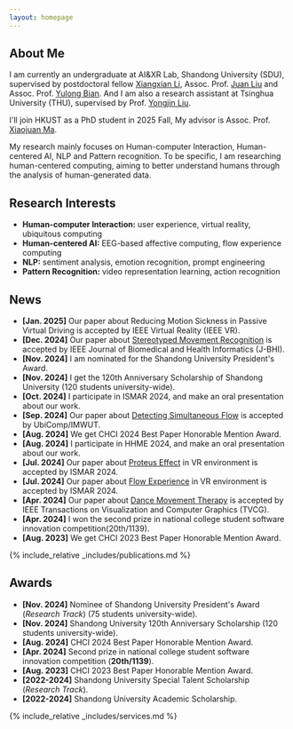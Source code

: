 ```yaml
---
layout: homepage
---
```


## About Me


I am currently an undergraduate at AI&XR Lab, Shandong University (SDU), supervised by postdoctoral fellow [Xiangxian Li](https://yibuxulong.github.io/), Assoc. Prof. [Juan Liu](https://faculty.sdu.edu.cn/liujuan5) and Assoc. Prof. [Yulong Bian](https://faculty.sdu.edu.cn/bianyulong1/zh_CN/index.htm). And I am also a research assistant at Tsinghua University (THU), supervised by Prof. [Yongjin Liu](https://cg.cs.tsinghua.edu.cn/people/~Yongjin/Yongjin.htm).

I'll join HKUST as a PhD student in 2025 Fall, My advisor is Assoc. Prof. [Xiaojuan Ma](https://www.cse.ust.hk/~mxj/).

My research mainly focuses on Human-computer Interaction, Human-centered AI, NLP and Pattern recognition. To be specific, I am researching human-centered computing, aiming to better understand humans through the analysis of human-generated data.


## Research Interests

- **Human-computer Interaction:** user experience, virtual reality, ubiquitous computing
- **Human-centered AI:** EEG-based affective computing, flow experience computing
- **NLP:** sentiment analysis, emotion recognition, prompt engineering
- **Pattern Recognition:** video representation learning, action recognition

## News

- **[Jan. 2025]** Our paper about Reducing Motion Sickness in Passive Virtual Driving is accepted by IEEE Virtual Reality (IEEE VR).
- **[Dec. 2024]** Our paper about [Stereotyped Movement Recognition](https://ieeexplore.ieee.org/abstract/document/10778548) is accepted by IEEE Journal of Biomedical and Health Informatics (J-BHI).
- **[Nov. 2024]** I am nominated for the Shandong University President's Award.
- **[Nov. 2024]** I get the 120th Anniversary Scholarship of Shandong University (120 students university-wide).
- **[Oct. 2024]** I participate in ISMAR 2024, and make an oral presentation about our work.
- **[Sep. 2024]** Our paper about [Detecting Simultaneous Flow](https://dl.acm.org/doi/10.1145/3699774) is accepted by UbiComp/IMWUT.
- **[Aug. 2024]** We get CHCI 2024 Best Paper Honorable Mention Award.
- **[Aug. 2024]** I participate in HHME 2024, and make an oral presentation about our work.
- **[Jul. 2024]** Our paper about [Proteus Effect](https://ieeexplore.ieee.org/abstract/document/10765491) in VR environment is accepted by ISMAR 2024.
- **[Jul. 2024]** Our paper about [Flow Experience](https://ieeexplore.ieee.org/abstract/document/10765313) in VR environment is accepted by ISMAR 2024.
- **[Apr. 2024]** Our paper about [Dance Movement Therapy](https://ieeexplore.ieee.org/abstract/document/10463763) is accepted by IEEE Transactions on Visualization and Computer Graphics (TVCG).
- **[Apr. 2024]** I won the second prize in national college student software innovation competition(20th/1139).
- **[Aug. 2023]** We get CHCI 2023 Best Paper Honorable Mention Award.



{% include_relative _includes/publications.md %}

## Awards

- **[Nov. 2024]** Nominee of Shandong University President's Award (*Research Track*) (75 students university-wide).
- **[Nov. 2024]** Shandong University 120th Anniversary Scholarship (120 students university-wide).
- **[Aug. 2024]** CHCI 2024 Best Paper Honorable Mention Award.
- **[Apr. 2024]** Second prize in national college student software innovation competition (**20th/1139**).
- **[Aug. 2023]** CHCI 2023 Best Paper Honorable Mention Award.
- **[2022-2024]** Shandong University Special Talent Scholarship (*Research Track*).
- **[2022-2024]** Shandong University Academic Scholarship.

{% include_relative _includes/services.md %}
